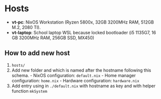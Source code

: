 # Hosts
- __vt-pc__: NixOS Workstation (Ryzen 5800x, 32GB 3200MHz RAM, 512GB M.2, 2080 TI).
- __vt-laptop__: School laptop WSL because locked bootloader (i5 1135G7, 16 GB 3200MHz RAM, 256GB SSD, MX450)

## How to add new host
1. `hosts/`
  1. Add new folder and which is named after the hostname following this schema.
    - NixOS configuration: `default.nix`
    - Home manager configuration: `home.nix`
    - Hardware configuration: `hardware.nix`
  1. Add entry using in `./default.nix` with hostname as key and with helper function `mkSystem`
